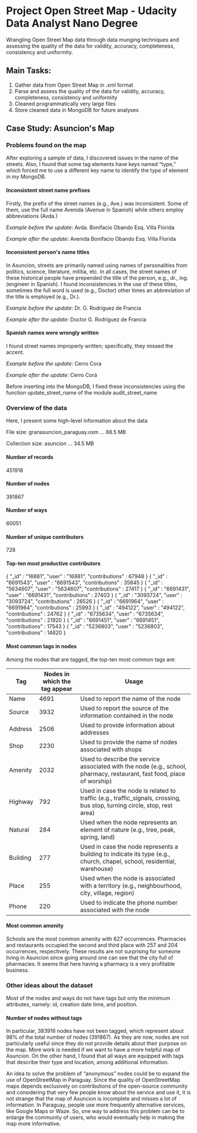 # Project Open Street Map - Udacity Data Analyst Nano Degree
Wrangling Open Street Map data through data munging techniques and assessing the quality of the data for validity, accuracy, completeness, consistency and uniformity.

## Main Tasks:
1. Gather data from Open Street Map in .xml format
2. Parse and assess the quality of the data for validity, accuracy, completeness, consistency and uniformity
3. Cleaned programmatically very large files
4. Store cleaned data in MongoDB for future analyses

## Case Study: Asuncion's Map

### Problems found on the map
After exploring a sample of data, I discovered issues in the name of the streets. Also, I found that some tag elements have keys named “type,” which forced me to use a different key name to identify the type of element in my MongoDB.

#### Inconsistent street name prefixes
Firstly, the prefix of the street names (e.g., Ave.) was inconsistent. Some of them, use the full name Avenida (Avenue in Spanish) while others employ abbreviations (Avda.)

*Example before the update*: Avda. Bonifacio Obando Esq. Villa Florida

*Example after the update*: Avenida Bonifacio Obando Esq. Villa Florida

#### Inconsistent person's name titles
In Asuncion, streets are primarily named using names of personalities from politics, science, literature, militia, etc. In all cases, the street names of these historical people have prepended the title of the person, e.g., dr., ing. (engineer in Spanish). I found inconsistencies in the use of these titles, sometimes the full word is used (e.g., Doctor) other times an abbreviation of the title is employed (e.g., Dr.).

*Example before the update*: Dr. G. Rodríguez de Francia

*Example after the update*: Doctor G. Rodríguez de Francia

#### Spanish names were wrongly written
I found street names improperly written; specifically, they missed the accent.

*Example before the update*: Cerro Cora

*Example after the update*: Cerro Corá

Before inserting into the MongoDB, I fixed these inconsistencies using the function update_street_name of the module audit_street_name

### Overview of the data
Here, I present some high-level information about the data

File size: granasuncion_paraguay.osm ... 88.5 MB

Collection size: asuncion ... 34.5 MB

#### Number of records
451918

#### Number of nodes
391867

#### Number of ways
60051

#### Number of unique contributors
728

#### Top-ten most productive contributors
{ "_id" : "16881", "user" : "16881", "contributions" : 67948 }
{ "_id" : "6691543", "user" : "6691543", "contributions" : 35845 }
{ "_id" : "5634607", "user" : "5634607", "contributions" : 27417 }
{ "_id" : "6691431", "user" : "6691431", "contributions" : 27403 }
{ "_id" : "3093724", "user" : "3093724", "contributions" : 26526 }
{ "_id" : "6691964", "user" : "6691964", "contributions" : 25993 }
{ "_id" : "494122", "user" : "494122", "contributions" : 24762 }
{ "_id" : "6735634", "user" : "6735634", "contributions" : 21920 }
{ "_id" : "6691451", "user" : "6691451", "contributions" : 17543 }
{ "_id" : "5236803", "user" : "5236803", "contributions" : 14620 }

#### Most common tags in nodes
Among the nodes that are tagged, the top-ten most common tags are:

Tag | Nodes in which the tag appear | Usage
----|-------------------------------|-------
Name|4691|Used to report the name of the node
Source|3932|Used to report the source of the information contained in the node
Address|2506|Used to provide information about addresses
Shop|2230|Used to provide the name of nodes associated with shops
Amenity|2032|Used to describe the service associated with the node (e.g., school, pharmacy, restaurant, fast food, place of worship)
Highway|792|Used in case the node is related to traffic (e.g., traffic_signals, crossing, bus stop, turning circle, stop, rest area)
Natural|284|Used when the node represents an element of nature (e.g., tree, peak, spring, land)
Building|277|Used in case the node represents a building to indicate its type (e.g., church, chapel, school, residential, warehouse)
Place|255|Used when the node is associated with a territory (e.g., neighbourhood, city, village, region)
Phone|220|Used to indicate the phone number associated with the node

#### Most common amenity
Schools are the most common amenity with 627 occurrences. Pharmacies and restaurants occupied the second and third place with 257 and 204 occurrences, respectively. These results are not surprising for someone living in Asuncion since going around one can see that the city full of pharmacies. It seems that here having a pharmacy is a very profitable business.

### Other ideas about the dataset
Most of the nodes and ways do not have tags but only the minimum attributes, namely: id, creation date time, and position.

#### Number of nodes without tags
In particular, 383916 nodes have not been tagged, which represent about 98% of the total number of nodes (391867). As they are now, nodes are not particularly useful since they do not provide details about their purpose on the map. More work is needed if we want to have a more helpful map of Asuncion. On the other hand, I found that all ways are equipped with tags that describe their type and location, among additional information.

An idea to solve the problem of “anonymous” nodes could be to expand the use of OpenStreetMap in Paraguay. Since the quality of OpenStreetMap maps depends exclusively on contributions of the open-source community and considering that very few people know about the service and use it, it is not strange that the map of Asuncion is incomplete and misses a lot of information. In Paraguay, people use more frequently alternative services, like Google Maps or Waze. So, one way to address this problem can be to enlarge the community of users, who would eventually help in making the map more informative.